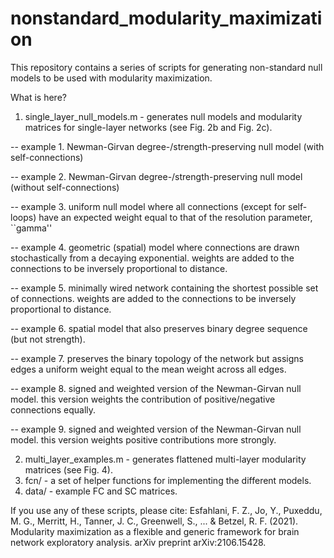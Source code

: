 # nonstandard_modularity_maximization

This repository contains a series of scripts for generating non-standard null models to be used with modularity maximization.

What is here?
1. single_layer_null_models.m - generates null models and modularity matrices for single-layer networks (see Fig. 2b and Fig. 2c).

  -- example 1. Newman-Girvan degree-/strength-preserving null model (with self-connections)
	
  -- example 2. Newman-Girvan degree-/strength-preserving null model (without self-connections)
	
  -- example 3. uniform null model where all connections (except for self-loops) have an expected weight equal to that of the resolution parameter, ``gamma''
	
  -- example 4. geometric (spatial) model where connections are drawn stochastically from a decaying exponential. weights are added to the connections to be inversely proportional to distance.
	
  -- example 5. minimally wired network containing the shortest possible set of connections. weights are added to the connections to be inversely proportional to distance.
	
  -- example 6. spatial model that also preserves binary degree sequence (but not strength).
	
  -- example 7. preserves the binary topology of the network but assigns edges a uniform weight equal to the mean weight across all edges.
	
  -- example 8. signed and weighted version of the Newman-Girvan null model. this version weights the contribution of positive/negative connections equally.
	
  -- example 9. signed and weighted version of the Newman-Girvan null model. this version weights positive contributions more strongly.
		
2. multi_layer_examples.m - generates flattened multi-layer modularity matrices (see Fig. 4).
3. fcn/ - a set of helper functions for implementing the different models.
4. data/ - example FC and SC matrices.

If you use any of these scripts, please cite:
Esfahlani, F. Z., Jo, Y., Puxeddu, M. G., Merritt, H., Tanner, J. C., Greenwell, S., ... & Betzel, R. F. (2021). Modularity maximization as a flexible and generic framework for brain network exploratory analysis. arXiv preprint arXiv:2106.15428.